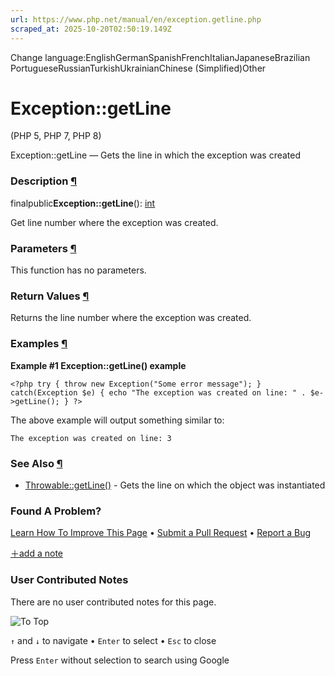 ```yaml
---
url: https://www.php.net/manual/en/exception.getline.php
scraped_at: 2025-10-20T02:50:19.149Z
---
```


Change language:EnglishGermanSpanishFrenchItalianJapaneseBrazilian PortugueseRussianTurkishUkrainianChinese (Simplified)Other

# Exception::getLine

(PHP 5, PHP 7, PHP 8)

Exception::getLine — Gets the line in which the exception was created

### Description [¶](https://www.php.net/manual/en/exception.getline.php\#refsect1-exception.getline-description)

finalpublic**Exception::getLine**(): [int](https://www.php.net/manual/en/language.types.integer.php)

Get line number where the exception was created.


### Parameters [¶](https://www.php.net/manual/en/exception.getline.php\#refsect1-exception.getline-parameters)

This function has no parameters.

### Return Values [¶](https://www.php.net/manual/en/exception.getline.php\#refsect1-exception.getline-returnvalues)

Returns the line number where the exception was created.


### Examples [¶](https://www.php.net/manual/en/exception.getline.php\#refsect1-exception.getline-examples)

**Example #1 **Exception::getLine()** example**

`<?php
try {
    throw new Exception("Some error message");
} catch(Exception $e) {
    echo "The exception was created on line: " . $e->getLine();
}
?>`

The above example will output
something similar to:

```
The exception was created on line: 3
```

### See Also [¶](https://www.php.net/manual/en/exception.getline.php\#refsect1-exception.getline-seealso)

- [Throwable::getLine()](https://www.php.net/manual/en/throwable.getline.php) \- Gets the line on which the object was instantiated

### Found A Problem?

[Learn How To Improve This Page](https://github.com/php/doc-base/blob/master/README.md "This will take you to our contribution guidelines on GitHub")
•
[Submit a Pull Request](https://github.com/php/doc-en/blob/master/language/predefined/exception/getline.xml)
•
[Report a Bug](https://github.com/php/doc-en/issues/new?body=From%20manual%20page:%20https:%2F%2Fphp.net%2Fexception.getline%0A%0A---)

[＋add a note](https://www.php.net/manual/add-note.php?sect=exception.getline&repo=en&redirect=https://www.php.net/manual/en/exception.getline.php)

### User Contributed Notes

There are no user contributed notes for this page.

![To Top](https://www.php.net/images/to-top@2x.png)

`↑` and `↓` to navigate •
`Enter` to select •
`Esc` to close


Press `Enter` without
selection to search using Google